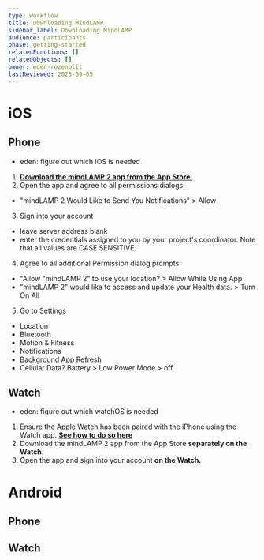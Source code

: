 ```yaml
---
type: workflow
title: Downloading MindLAMP
sidebar_label: Downloading MindLAMP
audience: participants
phase: getting-started
relatedFunctions: []
relatedObjects: []
owner: eden-rozenblit
lastReviewed: 2025-09-05
---
```


# iOS

## Phone
- eden: figure out which iOS is needed
1. [**Download the mindLAMP 2 app from the App Store.**](https://apps.apple.com/us/app/mindlamp/id1495947054)
2. Open the app and agree to all permissions dialogs.
- "mindLAMP 2 Would Like to Send You Notifications" > Allow
3. Sign into your account
- leave server address blank
- enter the credentials assigned to you by your project's coordinator. Note that all
values are CASE SENSITIVE.
4. Agree to all additional Permission dialog prompts
- "Allow "mindLAMP 2" to use your location? > Allow While Using App
- "mindLAMP 2" would like to access and update your Health data. > Turn On All
5. Go to Settings
- Location
- Bluetooth
- Motion & Fitness
- Notifications
- Background App Refresh
- Cellular Data? 
Battery > Low Power Mode > off

## Watch
- eden: figure out which watchOS is needed

1. Ensure the Apple Watch has been paired with the iPhone using the Watch app. [**See how to do so here**](https://support.apple.com/guide/watch/set-up-and-pair-your-apple-watch-with-iphone-apdde4d6f98e/watchos)
2. Download the mindLAMP 2 app from the App Store **separately on the Watch**.
3. Open the app and sign into your account **on the Watch.**

# Android

## Phone

## Watch